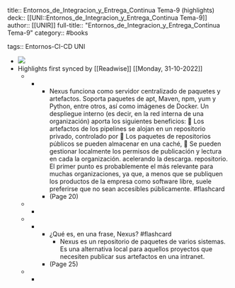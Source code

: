 title:: Entornos_de_Integracion_y_Entrega_Continua Tema-9 (highlights)
deck:: [[UNI::Entornos_de_Integracion_y_Entrega_Continua Tema-9]]
author:: [[UNIR]]
full-title:: "Entornos_de_Integracion_y_Entrega_Continua Tema-9"
category:: #books

tags:: Entornos-CI-CD UNI

- ![](https://readwise-assets.s3.amazonaws.com/media/uploaded_book_covers/profile_22942/eec69a14-5d36-490d-9fff-950f952183e3.jpg)
- Highlights first synced by [[Readwise]] [[Monday, 31-10-2022]]
	- -
		- Nexus  funciona  como  servidor  centralizado  de  paquetes  y  artefactos.  Soporta paquetes  de  apt,  Maven,  npm,  yum  y  Python,  entre  otros,  así  como  imágenes  de Docker. Un despliegue interno (es decir, en la red interna de una organización) aporta los siguientes beneficios:   Los artefactos de los pipelines se alojan en un repositorio privado, controlado por   Los  paquetes  de  repositorios  públicos  se  pueden  almacenar  en  una  caché,   Se  pueden  gestionar  localmente  los  permisos  de  publicación  y  lectura  en  cada la organización. acelerando la descarga. repositorio. El primer punto es probablemente el más relevante para muchas organizaciones, ya que,  a  menos que  se publiquen  los  productos  de  la  empresa  como  software  libre, suele  preferirse  que  no  sean  accesibles  públicamente. #flashcard
		- (Page 20)
	- -
	- -
		- ¿Qué es, en una frase, Nexus? #flashcard
			- Nexus es un repositorio de paquetes de varios sistemas. Es una alternativa local para aquellos proyectos que necesiten publicar sus artefactos en una intranet.
		- (Page 25)
	- -